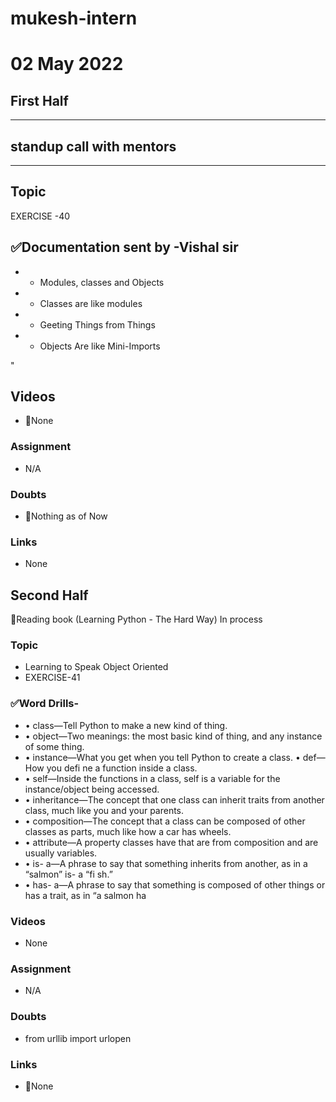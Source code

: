 # mukesh-intern

# 02 May 2022

## First Half
*****
## standup call with mentors
****

## Topic
EXERCISE -40
## ✅Documentation sent by -Vishal sir
- - Modules, classes and Objects
- - Classes are like modules
- - Geeting Things from Things
- - Objects Are like Mini-Imports

"

## Videos

- 🚫None

### Assignment

- N/A

### Doubts

-  🚫Nothing as of Now

### Links


- None

## Second Half
🔄Reading book (Learning Python - The Hard Way) In process
### Topic
-  Learning to Speak Object Oriented
- EXERCISE-41


### ✅Word Drills-
 - • class—Tell Python to make a new kind of thing.
 - • object—Two meanings: the most basic kind of thing, and any instance of some thing.
 - • instance—What you get when you tell Python to create a class.
 • def—How you defi ne a function inside a class.
 - • self—Inside the functions in a class, self is a variable for the instance/object being accessed.
 - • inheritance—The concept that one class can inherit traits from another class, much like
you and your parents.
 - • composition—The concept that a class can be composed of other classes as parts, much
like how a car has wheels.
 - • attribute—A property classes have that are from composition and are usually variables.
-  • is- a—A phrase to say that something inherits from another, as in a “salmon” is- a “fi sh.”
 - • has- a—A phrase to say that something is composed of other things or has a trait, as in “a
salmon ha

### Videos

- None

### Assignment 

- N/A

### Doubts

- from urllib import urlopen

### Links

- 🚫None